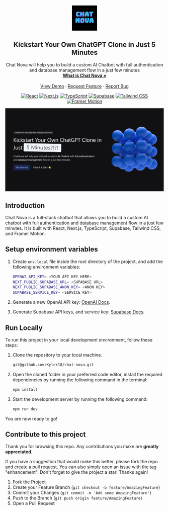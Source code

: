 <div id="top"></div>

<!-- PROJECT LOGO -->
<br />
<div align="center">
  <a href="https://www.freecodecamp.org/">
    <img src="./public/glow.png" alt="Logo" width="80" height="80">
  </a>

  <h2 align="center">
    Kickstart Your Own ChatGPT Clone in Just 5 Minutes
  </h2>

  <p align="center">
    Chat Nova will help you to build a custom AI Chatbot with full authentication and database management flow in a just few minutes
    <br />
    <a href="https://www.chatnova.co"><strong>What is Chat Nova »</strong></a>
    <br />
    <br />
    <a href="https://www.chatnova.co">View Demo</a>
    ·
    <a href="https://github.com/Kyler18/chat-nova/issues">Request Feature</a>
    ·
    <a href="https://github.com/Kyler18/chat-nova/issues">Report Bug</a>
  </p>

[![React](https://img.shields.io/badge/-React-blue?logo=React)](https://reactjs.org/)
[![Next.js](https://img.shields.io/badge/-Next.js-black?logo=Next.js)](https://nextjs.org/)
[![TypeScript](https://img.shields.io/badge/-TypeScript-white?logo=TypeScript)](https://www.typescriptlang.org/)
[![Supabase](https://img.shields.io/badge/-Supabase-0057FF?logo=Supabase)](https://supabase.io/)
[![Tailwind CSS](https://img.shields.io/badge/-Tailwind%20CSS-000000?logo=Tailwind-CSS)](https://tailwindcss.com/)
[![Framer Motion](https://img.shields.io/badge/-Framer%20Motion-red?logo=Framer)](https://www.framer.com/api/motion/)


</div>

<div align="center">

![Thumbnail](./public/og.png)

</div>

## Introduction

Chat Nova is a full-stack chatbot that allows you to build a custom AI chatbot with full authentication and database management flow in a just few minutes. It is built with React, Next.js, TypeScript, Supabase, Tailwind CSS, and Framer Motion.

## Setup environment variables

1. Create `env.local` file inside the root directory of the project, and add the following environment variables:

   ```bash
   OPENAI_API_KEY= <YOUR API KEY HERE>
   NEXT_PUBLIC_SUPABASE_URL= <SUPABASE URL>
   NEXT_PUBLIC_SUPABASE_ANON_KEY= <ANON KEY>
   SUPABASE_SERVICE_KEY= <SERVICE KEY>
   ```
2. Generate a new OpenAI API key: [OpenAI Docs](https://help.openai.com/en/articles/4936850-where-do-i-find-my-secret-api-key).

3. Generate Supabase API keys, and service key: [Supabase Docs](https://supabase.com/docs/guides/getting-started/tutorials/with-nextjs#get-the-api-keys).

## Run Locally

To run this project in your local development environment, follow
these steps:

1. Clone the repository to your local machine.

   ```bash
   git@github.com:Kyler18/chat-nova.git
   ```

2. Open the cloned folder in your preferred code editor, install the required
   dependencies by running the following command in the terminal:

   ```bash
   npm install
   ```

3. Start the development server by running the following command:

   ```bash
   npm run dev
   ```

You are now ready to go!

## Contribute to this project

Thank you for browsing this repo. Any contributions you make are **greatly
appreciated**.

If you have a suggestion that would make this better, please fork the repo and
create a pull request. You can also simply open an issue with the tag
"enhancement". Don't forget to give the project a star! Thanks again!

1. Fork the Project
2. Create your Feature Branch (`git checkout -b feature/AmazingFeature`)
3. Commit your Changes (`git commit -m 'Add some AmazingFeature'`)
4. Push to the Branch (`git push origin feature/AmazingFeature`)
5. Open a Pull Request
